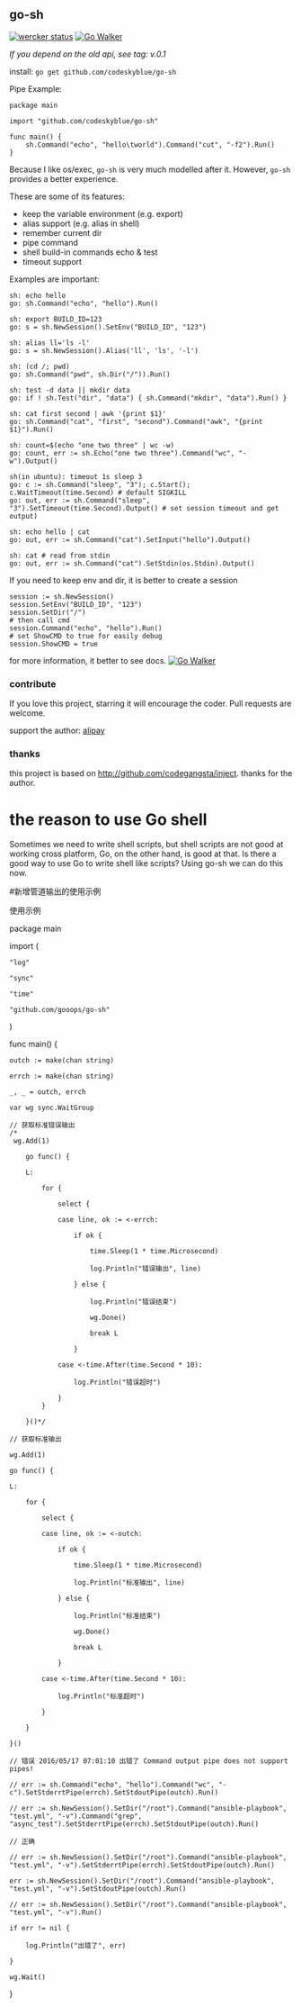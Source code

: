 ## go-sh
[![wercker status](https://app.wercker.com/status/009acbd4f00ccc6de7e2554e12a50d84/s "wercker status")](https://app.wercker.com/project/bykey/009acbd4f00ccc6de7e2554e12a50d84)
[![Go Walker](http://gowalker.org/api/v1/badge)](http://gowalker.org/github.com/codeskyblue/go-sh)

*If you depend on the old api, see tag: v.0.1*

install: `go get github.com/codeskyblue/go-sh`

Pipe Example:

	package main

	import "github.com/codeskyblue/go-sh"

	func main() {
		sh.Command("echo", "hello\tworld").Command("cut", "-f2").Run()
	}

Because I like os/exec, `go-sh` is very much modelled after it. However, `go-sh` provides a better experience.

These are some of its features:

* keep the variable environment (e.g. export)
* alias support (e.g. alias in shell)
* remember current dir
* pipe command
* shell build-in commands echo & test
* timeout support

Examples are important:

	sh: echo hello
	go: sh.Command("echo", "hello").Run()

	sh: export BUILD_ID=123
	go: s = sh.NewSession().SetEnv("BUILD_ID", "123")

	sh: alias ll='ls -l'
	go: s = sh.NewSession().Alias('ll', 'ls', '-l')

	sh: (cd /; pwd)
	go: sh.Command("pwd", sh.Dir("/")).Run()

	sh: test -d data || mkdir data
	go: if ! sh.Test("dir", "data") { sh.Command("mkdir", "data").Run() }

	sh: cat first second | awk '{print $1}'
	go: sh.Command("cat", "first", "second").Command("awk", "{print $1}").Run()

	sh: count=$(echo "one two three" | wc -w)
	go: count, err := sh.Echo("one two three").Command("wc", "-w").Output()

	sh(in ubuntu): timeout 1s sleep 3
	go: c := sh.Command("sleep", "3"); c.Start(); c.WaitTimeout(time.Second) # default SIGKILL
	go: out, err := sh.Command("sleep", "3").SetTimeout(time.Second).Output() # set session timeout and get output)

	sh: echo hello | cat
	go: out, err := sh.Command("cat").SetInput("hello").Output()

	sh: cat # read from stdin
	go: out, err := sh.Command("cat").SetStdin(os.Stdin).Output()

If you need to keep env and dir, it is better to create a session

	session := sh.NewSession()
	session.SetEnv("BUILD_ID", "123")
	session.SetDir("/")
	# then call cmd
	session.Command("echo", "hello").Run()
	# set ShowCMD to true for easily debug
	session.ShowCMD = true

for more information, it better to see docs.
[![Go Walker](http://gowalker.org/api/v1/badge)](http://gowalker.org/github.com/codeskyblue/go-sh)

### contribute
If you love this project, starring it will encourage the coder. Pull requests are welcome.

support the author: [alipay](https://me.alipay.com/goskyblue)

### thanks
this project is based on <http://github.com/codegangsta/inject>. thanks for the author.

# the reason to use Go shell
Sometimes we need to write shell scripts, but shell scripts are not good at working cross platform,  Go, on the other hand, is good at that. Is there a good way to use Go to write shell like scripts? Using go-sh we can do this now.

#新增管道输出的使用示例

使用示例

package main

import (

    "log"

    "sync"

    "time"

    "github.com/gooops/go-sh"

)

func main() {

    outch := make(chan string)

    errch := make(chan string)

    _, _ = outch, errch

    var wg sync.WaitGroup

    // 获取标准错误输出
    /*   
     wg.Add(1)

        go func() {

        L:

            for {

                select {

                case line, ok := <-errch:

                    if ok {

                        time.Sleep(1 * time.Microsecond)

                        log.Println("错误输出", line)

                    } else {

                        log.Println("错误结束")

                        wg.Done()

                        break L

                    }

                case <-time.After(time.Second * 10):

                    log.Println("错误超时")

                }
            }

        }()*/

    // 获取标准输出

    wg.Add(1)

    go func() {

    L:

        for {

            select {

            case line, ok := <-outch:

                if ok {

                    time.Sleep(1 * time.Microsecond)

                    log.Println("标准输出", line)

                } else {

                    log.Println("标准结束")

                    wg.Done()

                    break L

                }

            case <-time.After(time.Second * 10):

                log.Println("标准超时")

            }

        }

    }()

    // 错误 2016/05/17 07:01:10 出错了 Command output pipe does not support pipes!

    // err := sh.Command("echo", "hello").Command("wc", "-c").SetStderrtPipe(errch).SetStdoutPipe(outch).Run()

    // err := sh.NewSession().SetDir("/root").Command("ansible-playbook", "test.yml", "-v").Command("grep", "async_test").SetStderrtPipe(errch).SetStdoutPipe(outch).Run()

    // 正确

    // err := sh.NewSession().SetDir("/root").Command("ansible-playbook", "test.yml", "-v").SetStderrtPipe(errch).SetStdoutPipe(outch).Run()

    err := sh.NewSession().SetDir("/root").Command("ansible-playbook", "test.yml", "-v").SetStdoutPipe(outch).Run()

    // err := sh.NewSession().SetDir("/root").Command("ansible-playbook", "test.yml", "-v").Run()

    if err != nil {

        log.Println("出错了", err)

    }

    wg.Wait()
    
}
